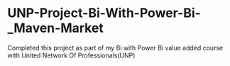 # UNP-Project-Bi-With-Power-Bi-_Maven-Market
Completed this project as part of my Bi with Power Bi value added course  with United Network Of Professionals(UNP) 
